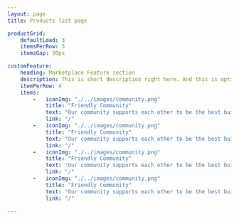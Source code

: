 ```yaml
---
layout: page
title: Products list page

productGrid:
    defaultLoad: 3
    itemsPerRow: 3
    itemsGap: 30px

customFeature:
    heading: Marketplace Feature section
    description: This is short description right here. And this is optional;
    itemPerRow: 4
    items:
        -   iconImg: "./../images/community.png"
            title: "Friendly Community"
            text: "Our community supports each other to be the best builders, level designers, and content creators we can be. Join us on our friendly discord server!"
            link: "/"
        -   iconImg: "./../images/community.png"
            title: "Friendly Community"
            text: "Our community supports each other to be the best builders, level designers, and content creators we can be. Join us on our friendly discord server!"
            link: "/"
        -   iconImg: "./../images/community.png"
            title: "Friendly Community"
            text: "Our community supports each other to be the best builders, level designers, and content creators we can be. Join us on our friendly discord server!"
            link: "/"
        -   iconImg: "./../images/community.png"
            title: "Friendly Community"
            text: "Our community supports each other to be the best builders, level designers, and content creators we can be. Join us on our friendly discord server!"
            link: "/"

---
```


<CustomCarousel productType="marketplace" />
<CustomProductGrid productType="marketplace" />
<CustomProductFeature />
